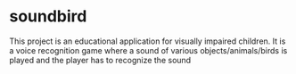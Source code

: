 soundbird
=========

This project is an educational application for visually impaired children. It is a voice recognition game where a sound of various objects/animals/birds is played and the player has to recognize the sound 